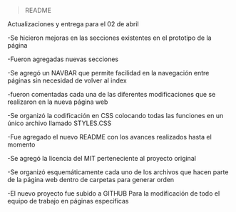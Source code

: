 >README

Actualizaciones y entrega para el 02 de abril

-Se hicieron mejoras  en las secciones existentes en el prototipo de la página

-Fueron agregadas nuevas secciones

-Se agregó un NAVBAR que permite facilidad en la navegación entre páginas sin necesidad de volver al index

-fueron comentadas cada una de las diferentes modificaciones que se realizaron en la nueva página web

-Se organizó la codificación en CSS colocando todas las funciones en un único archivo llamado STYLES.CSS

-Fue agregado el nuevo README con los avances realizados hasta el momento

-Se agregó la licencia del MIT perteneciente al proyecto original

-Se organizó esquemáticamente cada uno de los archivos que hacen parte de la página web dentro de carpetas para generar orden

-El nuevo proyecto fue subido a GITHUB Para la modificación de todo el equipo de trabajo en páginas especificas 
